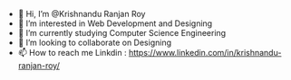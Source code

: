- 👋 Hi, I’m @Krishnandu Ranjan Roy
- 👀 I’m interested in Web Development and Designing
- 🌱 I’m currently studying Computer Science Engineering
- 💞️ I’m looking to collaborate on Designing
- 📫 How to reach me Linkdin : https://www.linkedin.com/in/krishnandu-ranjan-roy/

<!---
next-l1ght/next-l1ght is a ✨ special ✨ repository because its `README.md` (this file) appears on your GitHub profile.
You can click the Preview link to take a look at your changes.
--->
